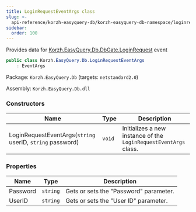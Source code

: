 ```yaml
---
title: LoginRequestEventArgs class
slug: >-
  api-reference/korzh-easyquery-db/korzh-easyquery-db-namespace/loginrequesteventargs-class
sidebar:
  order: 100
---
```


Provides data for [Korzh.EasyQuery.Db.DbGate.LoginRequest](/easyquery/docs/api-reference/korzh-easyquery-db/korzh-easyquery-db-namespace/dbgate-class) event
```csharp
public class Korzh.EasyQuery.Db.LoginRequestEventArgs
    : EventArgs

```
Package: `Korzh.EasyQuery.Db` (targets: `netstandard2.0`)

Assembly: `Korzh.EasyQuery.Db.dll`

### Constructors

| Name | Type | Description | 
| --- | --- | --- | 
| LoginRequestEventArgs(`string` userID, `string` password) | `void` | Initializes a new instance of the `LoginRequestEventArgs` class. | 


### Properties

| Name | Type | Description | 
| --- | --- | --- | 
| Password | `string` | Gets or sets the "Password" parameter. | 
| UserID | `string` | Gets or sets the "User ID" parameter. |

